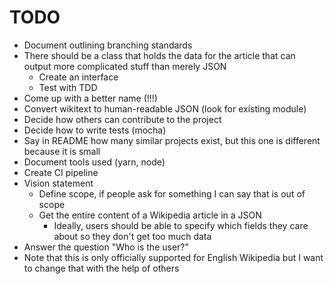 # TODO

-   Document outlining branching standards
-   There should be a class that holds the data for the article that can output more complicated stuff than merely JSON
    -   Create an interface
    -   Test with TDD
-   Come up with a better name (!!!)
-   Convert wikitext to human-readable JSON (look for existing module)
-   Decide how others can contribute to the project
-   Decide how to write tests (mocha)
-   Say in README how many similar projects exist, but this one is different because it is small
-   Document tools used (yarn, node)
-   Create CI pipeline
-   Vision statement
    -   Define scope, if people ask for something I can say that is out of scope
    -   Get the entire content of a Wikipedia article in a JSON
        -   Ideally, users should be able to specify which fields they care about so they don't get too much data
-   Answer the question "Who is the user?"
-   Note that this is only officially supported for English Wikipedia but I want to change that with the help of others
